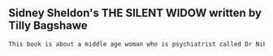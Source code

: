 ## Sidney Sheldon's  THE SILENT WIDOW written by Tilly Bagshawe
```bash
This book is about a middle age woman who is psychiatrist called Dr Nikki Roberts, recent widow, face numerous life treats though she has no idea aound her. The drug market running on sreets are main reasons for killings and everyone corner Dr Nikki
``` 
